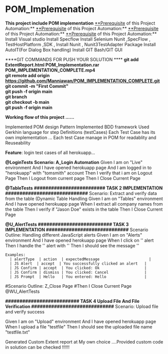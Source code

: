 # POM_Implemenation
**This project include POM implementation**
[**Prerequisite]([url](https://the-internet.herokuapp.com/login)) of this Project Automation:**
[**Prerequisite]([url](https://the-internet.herokuapp.com/tables)) of this Project Automation:**
[**Prerequisite]([url](https://the-internet.herokuapp.com/javascript_alerts)) of this Project Automation:**
[**Prerequisite]([url](https://the-internet.herokuapp.com/upload)) of this Project Automation:**
Install Visual studio
Install Specflow
Install Selenium Nunit ,SpecFlow , TestHostPlatform ,SDK , 
Install Nunit , Nunit3TestAdapter Package
Install AutoIT(For Dialog Box handling)
Install GIT Bash/GIT GUI

****GIT COMMANDS FOR PUSH YOUR SOLUTION ****
**git add ExtentReport.html POM_Implementation.rar POM_IMPLEMENTATION_COMPLETE.mp4<br>
git remote add origin https://github.com/Manniawan/POM_IMPLEMENTATION_COMPLETE.git<br>
git commit -m "First Commit"<br>
git push -f origin main<br>
git branch<br>
git checkout -b main<br>
git push -f origin main**<br>


**Working flow of this project ......**

Implemented POM design Pattern 
Implemented BDD framework
Used Gerkhin language for step Definitions (testCases)
Each Test Case has its own implementation ...
Each test Case manage in POM for readablity and Reuseability 

**Feature**: 
	login test cases of all herokuapp...

**@LoginTests**
**Scenario: A_Login Automation**
Given I am on "Live" environment
And I have opened herokuapp page
And  I am logged in to "herokuapp" with "tomsmith" account
Then I verify that i am on Logout Page
Then I Logout from current page
Then I Close Current Page


**@TableTests**
**######################### TASK 2 IMPLEMENTATION #############################**
Scenario: Extract and verify data from the table (Dynamic Table Handling
Given I am on "Tables" environment
And I have opened herokuapp page
When I extract all company names from the table
Then I verify if "Jason Doe" exists in the table
Then I Close Current Page

**@U_AlertTests
########################## TASK 3 IMPLEMENTATION #############################**
Scenario Outline: Handling different JavaScript alerts
Given I am on "Alerts" environment
And I have opened herokuapp page
When I click on '<alertType>' alert
    Then I handle the '<alertType>' alert with '<action>'
    Then I should see the message '<expectedMessage>'
    
    Examples:
      | alertType  | action  | expectedMessage                      |
      | JS Alert  | accept  | You successfully clicked an alert   |
      | JS Confirm | accept  | You clicked: Ok                    |
      | JS Confirm | dismiss | You clicked: Cancel                |
      | JS Prompt  | Hello   | You entered: Hello                 |

#Scenario Outline: Z_Close Page 
#Then  I Close Current Page
@WU_AlertTests

**########################## TASK 4 Upload File And File Verification #############################**
Scenario: Upload file and verify success

  Given I am on "Upload" environment
  And I have opened herokuapp page
  When I upload a file "testfile"
  Then I should see the uploaded file name "testfile.txt"

  



Generated Custom Extent report at My own choice ....Provided custom code in solution can be checked !!!!!!
